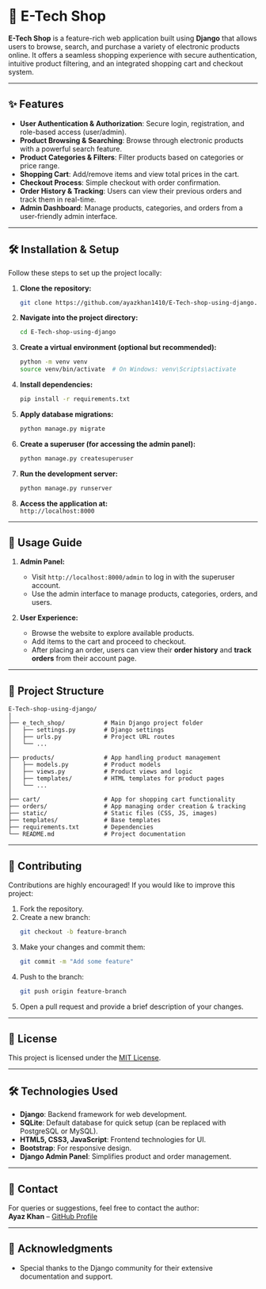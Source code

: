 
# 🛒 E-Tech Shop

**E-Tech Shop** is a feature-rich web application built using **Django** that allows users to browse, search, and purchase a variety of electronic products online. It offers a seamless shopping experience with secure authentication, intuitive product filtering, and an integrated shopping cart and checkout system.

---

## ✨ Features

- **User Authentication & Authorization**: Secure login, registration, and role-based access (user/admin).  
- **Product Browsing & Searching**: Browse through electronic products with a powerful search feature.  
- **Product Categories & Filters**: Filter products based on categories or price range.  
- **Shopping Cart**: Add/remove items and view total prices in the cart.  
- **Checkout Process**: Simple checkout with order confirmation.  
- **Order History & Tracking**: Users can view their previous orders and track them in real-time.  
- **Admin Dashboard**: Manage products, categories, and orders from a user-friendly admin interface.  

---

## 🛠️ Installation & Setup

Follow these steps to set up the project locally:

1. **Clone the repository:**

   ```bash
   git clone https://github.com/ayazkhan1410/E-Tech-shop-using-django.git
   ```

2. **Navigate into the project directory:**

   ```bash
   cd E-Tech-shop-using-django
   ```

3. **Create a virtual environment (optional but recommended):**

   ```bash
   python -m venv venv
   source venv/bin/activate  # On Windows: venv\Scripts\activate
   ```

4. **Install dependencies:**

   ```bash
   pip install -r requirements.txt
   ```

5. **Apply database migrations:**

   ```bash
   python manage.py migrate
   ```

6. **Create a superuser (for accessing the admin panel):**

   ```bash
   python manage.py createsuperuser
   ```

7. **Run the development server:**

   ```bash
   python manage.py runserver
   ```

8. **Access the application at:**  
   `http://localhost:8000`

---

## 🚀 Usage Guide

1. **Admin Panel:**  
   - Visit `http://localhost:8000/admin` to log in with the superuser account.  
   - Use the admin interface to manage products, categories, orders, and users.  

2. **User Experience:**  
   - Browse the website to explore available products.  
   - Add items to the cart and proceed to checkout.  
   - After placing an order, users can view their **order history** and **track orders** from their account page.

---

## 📂 Project Structure

```plaintext
E-Tech-shop-using-django/
│
├── e_tech_shop/           # Main Django project folder
│   ├── settings.py        # Django settings
│   ├── urls.py            # Project URL routes
│   └── ...
│
├── products/              # App handling product management
│   ├── models.py          # Product models
│   ├── views.py           # Product views and logic
│   ├── templates/         # HTML templates for product pages
│   └── ...
│
├── cart/                  # App for shopping cart functionality
├── orders/                # App managing order creation & tracking
├── static/                # Static files (CSS, JS, images)
├── templates/             # Base templates
├── requirements.txt       # Dependencies
└── README.md              # Project documentation
```

---

## 🤝 Contributing

Contributions are highly encouraged! If you would like to improve this project:

1. Fork the repository.
2. Create a new branch:  
   ```bash
   git checkout -b feature-branch
   ```
3. Make your changes and commit them:  
   ```bash
   git commit -m "Add some feature"
   ```
4. Push to the branch:  
   ```bash
   git push origin feature-branch
   ```
5. Open a pull request and provide a brief description of your changes.

---

## 📝 License

This project is licensed under the [MIT License](LICENSE).

---

## 🛠 Technologies Used

- **Django**: Backend framework for web development.
- **SQLite**: Default database for quick setup (can be replaced with PostgreSQL or MySQL).
- **HTML5, CSS3, JavaScript**: Frontend technologies for UI.
- **Bootstrap**: For responsive design.
- **Django Admin Panel**: Simplifies product and order management.

---

## 📧 Contact

For queries or suggestions, feel free to contact the author:  
**Ayaz Khan** – [GitHub Profile](https://github.com/ayazkhan1410)  

---

## 🎉 Acknowledgments

- Special thanks to the Django community for their extensive documentation and support.
